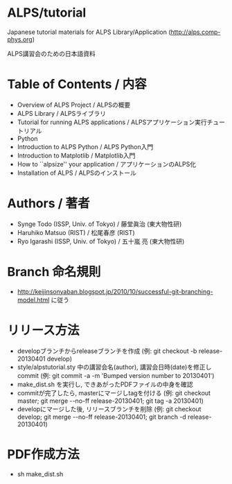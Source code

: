 ALPS/tutorial
=============

Japanese tutorial materials for ALPS Library/Application (http://alps.comp-phys.org)

ALPS講習会のための日本語資料

Table of Contents / 内容
============================

* Overview of ALPS Project / ALPSの概要
* ALPS Library / ALPSライブラリ
* Tutorial for running ALPS applications / ALPSアプリケーション実行チュートリアル
* Python
* Introduction to ALPS Python / ALPS Python入門
* Introduction to Matplotlib / Matplotlib入門
* How to ``alpsize'' your application / アプリケーションのALPS化
* Installation of ALPS / ALPSのインストール

Authors / 著者
=================

* Synge Todo (ISSP, Univ. of Tokyo) / 藤堂眞治 (東大物性研)
* Haruhiko Matsuo (RIST) / 松尾春彦 (RIST)
* Ryo Igarashi (ISSP, Univ. of Tokyo) / 五十嵐 亮 (東大物性研)

Branch 命名規則
==================

* http://keijinsonyaban.blogspot.jp/2010/10/successful-git-branching-model.html に従う

リリース方法
====================

* developブランチからreleaseブランチを作成 (例: git checkout -b release-20130401 develop)
* style/alpstutorial.sty 中の講習会名(author), 講習会日時(date)を修正しcommit (例: git commit -a -m 'Bumped version number to 20130401')
* make_dist.sh を実行し, できあがったPDFファイルの中身を確認
* commitが完了したら, masterにマージしtagを付ける (例: git checkout master; git merge --no-ff release-20130401; git tag -a 20130401)
* developにマージした後, リリースブランチを削除 (例: git checkout develop; git merge --no-ff release-20130401; git branch -d release-20130401)

PDF作成方法
================

* sh make_dist.sh
